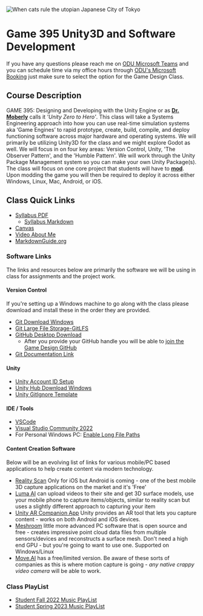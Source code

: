 ![When cats rule the utopian Japanese City of Tokyo](./Images/DALLE/Spring2024.png)

# Game 395 Unity3D and Software Development

If you have any questions please reach me on [ODU Microsoft Teams](https://teams.microsoft.com/l/chat/0/0?users=jshull@odu.edu) and you can schedule time via my office hours through [ODU's Microsoft Booking](https://outlook.office.com/bookwithme/user/a264cdcc1bda4ce4884e4b052b89bdc3@odu.edu/meetingtype/RDiapeLfhkq1XJ5topb6_g2?anonymous) just make sure to select the option for the Game Design Class.

## Course Description

GAME 395: Designing and Developing with the Unity Engine or as **[Dr. Moberly](https://www.odu.edu/directory/people/k/kmoberly)** calls it *'Unity Zero to Hero'*. This class will take a Systems Engineering approach into how you can use real-time simulation systems aka ‘Game Engines’ to rapid prototype, create, build, compile, and deploy functioning software across major hardware and operating systems. We will primarily be utilizing Unity3D for the class and we might explore Godot as well. We will focus in on four key areas: Version Control, Unity, 'The Observer Pattern', and the 'Humble Pattern'. We will work through the Unity Package Management system so you can make your own Unity Package(s). The class will focus on one core project that students will have to **[mod](https://en.wikipedia.org/wiki/Video_game_modding)**. Upon modding the game you will then be required to deploy it across either Windows, Linux, Mac, Android, or iOS.

## Class Quick Links

* [Syllabus PDF](./Docs/Syllabus.pdf)
  * [Syllabus Markdown](./Docs/Syllabus.md)
* [Canvas](https://canvas.odu.edu/courses/154469)
* [Video About Me](https://youtu.be/F-wHUHyhsLw)
* [MarkdownGuide.org](https://www.markdownguide.org/)

### Software Links

The links and resources below are primarily the software we will be using in class for assignments and the project work.

#### Version Control

If you're setting up a Windows machine to go along with the class please download and install these in the order they are provided.

* [Git Download Windows](https://git-scm.com/download/win)
* [Git Large File Storage-GitLFS](https://git-lfs.com/)
* [GitHub Desktop Download](https://desktop.github.com/)
  * After you provide your GitHub handle you will be able to [join the Game Design GitHub](https://github.com/Game-Design-ODU)
* [Git Documentation Link](https://git-scm.com/docs)

#### Unity

* [Unity Account ID Setup](https://id.unity.com/en/conversations/81585787-95d9-4532-9429-8dc13dc2939f019f)
* [Unity Hub Download Windows](https://unity.com/download)
* [Unity GitIgnore Template](https://github.com/github/gitignore/blob/main/Unity.gitignore)

#### IDE / Tools

* [VSCode](https://code.visualstudio.com/download)
* [Visual Studio Community 2022](https://visualstudio.microsoft.com/downloads/)
* For Personal Windows PC: [Enable Long File Paths](https://www.autodesk.com/support/technical/article/caas/sfdcarticles/sfdcarticles/The-Windows-10-default-path-length-limitation-MAX-PATH-is-256-characters.html)

#### Content Creation Software

Below will be an evolving list of links for various mobile/PC based applications to help create content via modern technology.

* [Reality Scan](https://www.unrealengine.com/en-US/blog/realityscan-is-now-free-to-download-on-ios) Only for iOS but Android is coming - one of the best mobile 3D capture applications on the market and it's 'Free'
* [Luma AI](https://lumalabs.ai/) can upload videos to their site and get 3D surface models, use your mobile phone to capture items/objects, similar to reality scan but uses a slightly different approach to capturing your item
* [Unity AR Companion App](https://blog.unity.com/technology/the-ar-companion-app-is-now-available) Unity provides an AR tool that lets you capture content - works on both Android and iOS devices.
* [Meshroom](https://alicevision.org/#meshroom) little more advanced PC software that is open source and free - creates impressive point cloud data files from multiple sensors/devices and reconstructs a surface mesh. Don't need a high end GPU - but you're going to want to use one. Supported on Windows/Linux
* [Move.AI](https://www.move.ai/) has a free/limited version. Be aware of these sorts of companies as this is where motion capture is going - *any native crappy video camera* will be able to work.

### Class PlayList

* [Student Fall 2022 Music PlayList](https://music.apple.com/us/playlist/game-395-23699/pl.u-xlyNEdNCDpkae)
* [Student Spring 2023 Music PlayList](https://music.apple.com/us/playlist/game395-odu-33915/pl.u-KVXBk1vFRmZPd)
